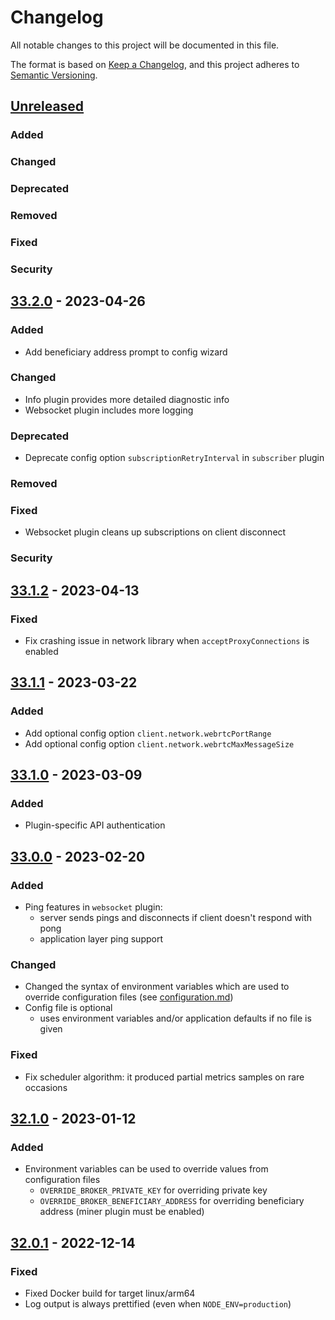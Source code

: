 # Changelog
All notable changes to this project will be documented in this file.

The format is based on [Keep a Changelog](https://keepachangelog.com/en/1.0.0/),
and this project adheres to [Semantic Versioning](https://semver.org/spec/v2.0.0.html).


## [Unreleased]

### Added

### Changed

### Deprecated

### Removed

### Fixed

### Security


## [33.2.0] - 2023-04-26

### Added

- Add beneficiary address prompt to config wizard

### Changed

- Info plugin provides more detailed diagnostic info
- Websocket plugin includes more logging

### Deprecated

- Deprecate config option `subscriptionRetryInterval` in `subscriber` plugin

### Removed

### Fixed

- Websocket plugin cleans up subscriptions on client disconnect

### Security


## [33.1.2] - 2023-04-13

### Fixed

- Fix crashing issue in network library when `acceptProxyConnections` is enabled


## [33.1.1] - 2023-03-22

### Added

- Add optional config option `client.network.webrtcPortRange`
- Add optional config option `client.network.webrtcMaxMessageSize` 


## [33.1.0] - 2023-03-09

### Added

- Plugin-specific API authentication


## [33.0.0] - 2023-02-20

### Added

- Ping features in `websocket` plugin:
  - server sends pings and disconnects if client doesn't respond with pong
  - application layer ping support

### Changed

- Changed the syntax of environment variables which are used to override configuration files (see [configuration.md](configuration.md))
- Config file is optional
  - uses environment variables and/or application defaults if no file is given

### Fixed

- Fix scheduler algorithm: it produced partial metrics samples on rare occasions


## [32.1.0] - 2023-01-12

### Added

- Environment variables can be used to override values from configuration files
  - `OVERRIDE_BROKER_PRIVATE_KEY` for overriding private key
  - `OVERRIDE_BROKER_BENEFICIARY_ADDRESS` for overriding beneficiary address (miner plugin must be enabled)


## [32.0.1] - 2022-12-14

### Fixed

- Fixed Docker build for target linux/arm64
- Log output is always prettified (even when `NODE_ENV=production`)


[Unreleased]: https://github.com/streamr-dev/network/compare/broker/v33.2.0...HEAD
[33.2.0]: https://github.com/streamr-dev/network/compare/broker/v33.1.2...broker/v33.2.0
[33.1.2]: https://github.com/streamr-dev/network/compare/broker/v33.1.1...broker/v33.1.2
[33.1.1]: https://github.com/streamr-dev/network/compare/broker/v33.1.0...broker/v33.1.1
[33.1.0]: https://github.com/streamr-dev/network/compare/broker/v33.0.0...broker/v33.1.0
[33.1.0]: https://github.com/streamr-dev/network/compare/broker/v33.0.0...broker/v33.1.0
[33.0.0]: https://github.com/streamr-dev/network/compare/broker/v32.1.0...broker/v33.0.0
[32.1.0]: https://github.com/streamr-dev/network/compare/broker/v32.0.1...broker/v32.1.0
[32.0.1]: https://github.com/streamr-dev/network/compare/broker/v32.0.0...broker/v32.0.1
